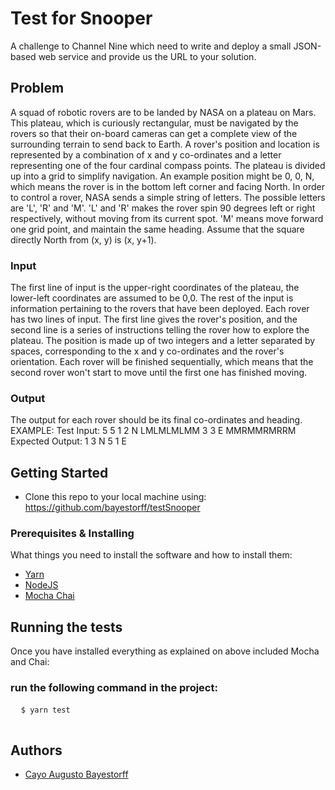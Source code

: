 # Test for Snooper
A challenge to Channel Nine which need to write and deploy a small JSON-based web service and provide us the URL to your solution.

## Problem
A squad of robotic rovers are to be landed by NASA on a plateau on Mars. This plateau, which is curiously rectangular, must be navigated by the rovers so that their on-board cameras can get a complete view of the surrounding terrain to send back to Earth.
A rover's position and location is represented by a combination of x and y co-ordinates and a letter representing one of the four cardinal compass points. The plateau is divided up into a grid to simplify navigation. An example position might be 0, 0, N, which means the rover is in the bottom left corner and facing North.
In order to control a rover, NASA sends a simple string of letters. The possible letters are 'L', 'R' and 'M'. 'L' and 'R' makes the rover spin 90 degrees left or right respectively, without moving from its current spot. 'M' means move forward one grid point, and maintain the same heading.
Assume that the square directly North from (x, y) is (x, y+1).

### Input
The first line of input is the upper-right coordinates of the plateau, the lower-left coordinates are assumed to be 0,0.
The rest of the input is information pertaining to the rovers that have been deployed. Each rover has two lines of input. The first line gives the rover's position, and the second line is a series of instructions telling the rover how to explore the plateau. The position is made up of two integers and a letter separated by spaces, corresponding to the x and y co-ordinates and the rover's orientation.
Each rover will be finished sequentially, which means that the second rover won't start to move until the first one has finished moving.

### Output
The output for each rover should be its final co-ordinates and heading.
 
EXAMPLE:
Test Input:
5 5
1 2 N
LMLMLMLMM
3 3 E
MMRMMRMRRM
Expected Output:
1 3 N
5 1 E


## Getting Started
- Clone this repo to your local machine using: https://github.com/bayestorff/testSnooper

### Prerequisites & Installing
What things you need to install the software and how to install them:
<ul>
  <li>
    <a href="https://yarnpkg.com/en/">
      Yarn
    </a>
  </li>
  <li>
    <a href="https://nodejs.org/en/download/">
      NodeJS
    </a>
  </li>
  <li>
    <a href="https://codeburst.io/javascript-unit-testing-using-mocha-and-chai-1d97d9f18e71">
      Mocha Chai
    </a>  
  </li>
</ul>

## Running the tests
Once you have installed everything as explained on above included Mocha and Chai:
### run the following command in the project:
<pre>
  <code>$ yarn test</code>
 </pre>
 
 
## Authors
<ul>
  <li>
      <a href="https://github.com/bayestorff/">
      Cayo Augusto Bayestorff
    </a>      
  </li>
 </ul>

  
